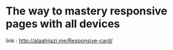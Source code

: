 # The way to mastery responsive pages with all devices

link : http://alaahijazi.me/Responsive-card/
